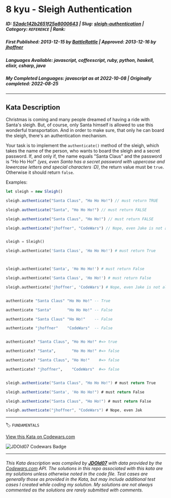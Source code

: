 # 8 kyu - Sleigh Authentication

##### **ID**: [52adc142b2651f25a8000643](https://www.codewars.com/kata/52adc142b2651f25a8000643) | **Slug**: [sleigh-authentication](https://www.codewars.com/kata/52adc142b2651f25a8000643) | **Category**: `REFERENCE` | **Rank**: <span style="color:white">8 kyu</span>

##### **First Published**: 2013-12-15 **_by_** [BattleRattle](https://www.codewars.com/users/BattleRattle) | **Approved**: 2013-12-16 **_by_** [jhoffner](https://www.codewars.com/users/jhoffner)

##### **Languages Available**: javascript, coffeescript, ruby, python, haskell, elixir, csharp, java

##### **My Completed Languages**: javascript **_as at_** 2022-10-08 | **Originally completed**: 2022-08-25

---

## Kata Description

Christmas is coming and many people dreamed of having a ride with Santa's sleigh. But, of course, only Santa himself is allowed to use this wonderful transportation. And in order to make sure, that only he can board the sleigh, there's an authentication mechanism.

Your task is to implement the `authenticate()` method of the sleigh, which takes the name of the person, who wants to board the sleigh and a secret password. If, and only if, the name equals "Santa Claus" and the password is "Ho Ho Ho!" _(yes, even Santa has a secret password with uppercase and lowercase letters and special characters :D)_, the return value must be `true`. Otherwise it should return `false`.

Examples:

```javascript
let sleigh = new Sleigh()

sleigh.authenticate("Santa Claus", "Ho Ho Ho!") // must return TRUE

sleigh.authenticate("Santa", "Ho Ho Ho!") // must return FALSE

sleigh.authenticate("Santa Claus", "Ho Ho!") // must return FALSE

sleigh.authenticate("jhoffner", "CodeWars") // Nope, even Jake is not allowed to use the sleigh ;)
```

```python

sleigh = Sleigh()

sleigh.authenticate('Santa Claus', 'Ho Ho Ho!') # must return True



sleigh.authenticate('Santa', 'Ho Ho Ho!') # must return False

sleigh.authenticate('Santa Claus', 'Ho Ho!') # must return False

sleigh.authenticate('jhoffner', 'CodeWars') # Nope, even Jake is not allowed to use the sleigh ;)

```

```haskell

authenticate "Santa Claus" "Ho Ho Ho!" -- True

authenticate "Santa"       "Ho Ho Ho!" -- False

authenticate "Santa Claus" "Ho Ho!"    -- False

authenticate "jhoffner"    "CodeWars"  -- False

```

```elixir

authenticate? "Santa Claus", "Ho Ho Ho!" #=> true

authenticate? "Santa",       "Ho Ho Ho!" #=> false

authenticate? "Santa Claus", "Ho Ho!"    #=> false

authenticate? "jhoffner",    "CodeWars"  #=> false

```

```java

sleigh.authenticate("Santa Claus", "Ho Ho Ho!") # must return True

sleigh.authenticate("Santa', 'Ho Ho Ho!") # must return False

sleigh.authenticate("Santa Claus", "Ho Ho!") # must return False

sleigh.authenticate("jhoffner", "CodeWars") # Nope, even Jak

```

---

🏷 `FUNDAMENTALS`

[View this Kata on Codewars.com](https://www.codewars.com/kata/52adc142b2651f25a8000643)

![](https://www.codewars.com/users/jdold07/badges/large "JDOld07 Codewars Badge")

---

###### _This Kata description was compiled by [**JDOld07**](https://tpstech.dev) with data provided by the [Codewars.com](https://www.codewars.com) API. The solutions in this repo associated with this kata are my solutions unless otherwise noted in the code file. Test cases are generally those as provided in the Kata, but may include additional test cases I created while coding my solution. My solutions are not always commented as the solutions are rarely submitted with comments._
